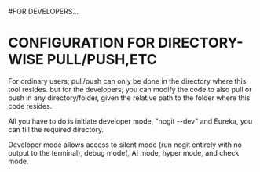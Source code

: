 #FOR DEVELOPERS...

# CONFIGURATION FOR DIRECTORY-WISE PULL/PUSH,ETC
For ordinary users, pull/push can only be done in the directory where this tool resides. but for the developers;
you can modify the code to also pull or push in any directory/folder, given the relative path to the folder where this code resides.

All you have to do is initiate developer mode, "nogit --dev"
and Eureka, you can fill the required directory.

Developer mode allows access to silent mode (run nogit entirely with no output to the terminal), 
debug mode(, AI mode, hyper mode, and check mode.
